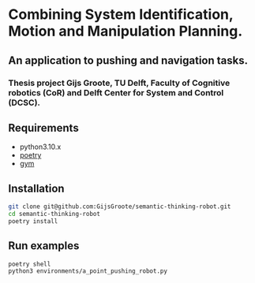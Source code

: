# Combining System Identification, Motion and Manipulation Planning.
## An application to pushing and navigation tasks.
### Thesis project Gijs Groote, TU Delft, Faculty of Cognitive robotics (CoR) and Delft Center for System and Control (DCSC).

## Requirements
- python3.10.x
- [poetry](https://python-poetry.org/docs/)
- [gym](https://github.com/openai/gym)

## Installation
```bash
git clone git@github.com:GijsGroote/semantic-thinking-robot.git
cd semantic-thinking-robot
poetry install
```

## Run examples
```bash
poetry shell
python3 environments/a_point_pushing_robot.py
```
